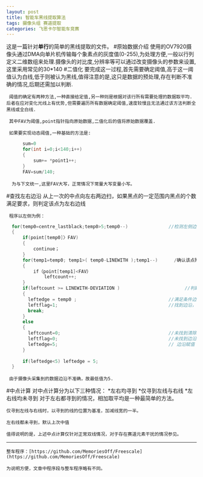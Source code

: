 ```yaml
---
layout: post
title: 智能车黑线提取算法
tags: 摄像头组 赛道提取 
categories: 飞思卡尔智能车竞赛
---
```

这是一篇针对**单行**的简单的黑线提取的文件。
#原始数据介绍
    使用的OV7920摄像头通过DMA向单片机传输每个象素点的灰度值(0-255),为处理方便,一般以行列定义二维数组来处理.摄像头的对比度,分辨率等可以通过改变摄像头的参数来设置,这里采用常见的30*140
#二值化
     要完成这一过程,首先需要确定阈值,高于这一阈值认为白线,低于则被认为黑线,值得注意的是,这只是数据的预处理,存在判断不准确的情况,后期还需加以判断.  
     
     阈值的确定有两种方法,一种直接给定值,另一种则是根据对该行所有需要处理的数据取平均.后者在应对变化光线上有优势,但需要遍历所有数据确定阈值,速度较慢且无法通过该方法判断全黑线或全白线.  
     
     其中FAV为阈值,point指针指向原始数据,二值化后的值将原始数据覆盖.
     
     如果要实现动态阈值,一种基础的方法是:
```c
      sum=0
      for(int i=0;i<140;i++)
      {
          sum+= *point1++;
      }
      FAV=sum/140;
```     
      为与下文统一,这里FAV大写，正常情况下常量大写变量小写。
#查找左右边沿
     从上一次的中点向左右两边扫，如果黑点的一定范围内黑点的个数满足要求，则判定该点为左右边线  
     
     程序以左侧为例：
```c
  for(temp0=centre_lastblack;temp0>5;temp0--)               //检测左侧边沿
  {
      if(point[temp0]〉FAV)
      {
          continue；
      }
      for(temp1=temp0; temp1>( temp0-LINEWITH );temp1--)      /确认该点附近的黑点数是否满足要求
      {    
          if（point[temp1]<FAV）
              leftcount++;
      }    
      if(leftcount >= LINEWITH-DEVIATION )                        //判断是否满足边沿条件
      {
        leftedge = temp0 ;                                  //满足条件边沿找到
        leftflag=1;                                         //找到边沿，标志位置1 
        break;
      }
      else
      {
        leftcount=0;                                        //未找到清除计数  
        leftflag=0;                                         //未找到边沿，标志位置0
        leftedge=5;                                         // 边沿赋值 
      }
       
      if(leftedge<5) leftedge = 5;   
  } 
```
     由于摄像头采集到的数据边沿不准确，故最低值为5.  
     
#中点计算
    对中点计算分为以下三种情况：
    *左右均寻到
    *仅寻到左线与右线
    *左右线均未寻到
    对于左右都寻到的情况，相加取平均是一种最简单的方法。  
    
    仅寻到左线与右线时，以寻到的线的位置为基准，加减线宽的一半。
    
    左右线都未寻到，默认上次中值  
    
    值得说明的是，上述中点计算仅针对正常双线情况，对于存在赛道元素干扰的情况参见。
    
* * *
    
    整车程序：[https://github.com/MemoriesOff/Freescale](https://github.com/MemoriesOff/Freescale)
    
    为说明方便，文章中程序段与整车程序略有不同。
      
